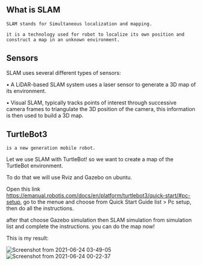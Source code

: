 What is SLAM
-------------------------

    SLAM stands for Simultaneous localization and mapping.

    it is a technology used for robot to localize its own position and construct a map in an unknown environment.

Sensors
-------------------------

SLAM uses several different types of sensors:

  •	A LiDAR-based SLAM system uses a laser sensor to generate a 3D map of its environment.

  •	Visual SLAM, typically tracks points of interest through successive camera frames to triangulate the 3D position of the camera, this information is then used to build a 3D map. 

TurtleBot3
-------------------------

    is a new generation mobile robot.

Let we use SLAM with TurtleBot! so we want to create a map of the TurtleBot environment.

To do that we will use Rviz and Gazebo on ubuntu.

Open this link https://emanual.robotis.com/docs/en/platform/turtlebot3/quick-start/#pc-setup, go to the menue and choose from Quick Start Guide list > Pc setup, then do all the instructions.

after that choose Gazebo simulation then SLAM simulation from simulation list and complete the instructions.
you can do the map now!

This is my result:

  ![Screenshot from 2021-06-24 03-49-05](https://user-images.githubusercontent.com/46565265/123185900-a5b62b80-d49f-11eb-8789-82322feaf162.png)
  ![Screenshot from 2021-06-24 00-22-37](https://user-images.githubusercontent.com/46565265/123186475-e793a180-d4a0-11eb-8102-ffd3e28f2084.png)

